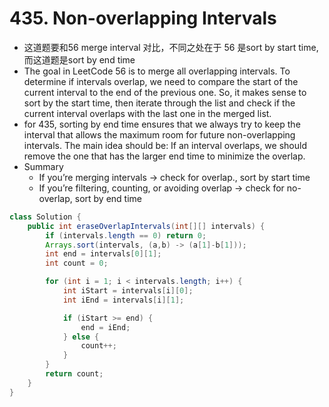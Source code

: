 # 435. Non-overlapping Intervals

- 这道题要和56 merge interval 对比，不同之处在于 56 是sort by start time, 而这道题是sort by end time
- The goal in LeetCode 56 is to merge all overlapping intervals. To determine if intervals overlap, we need to compare the start of the current interval to the end of the previous one. So, it makes sense to sort by the start time, then iterate through the list and check if the current interval overlaps with the last one in the merged list.
- for 435, sorting by end time ensures that we always try to keep the interval that allows the maximum room for future non-overlapping intervals. The main idea should be: If an interval overlaps, we should remove the one that has the larger end time to minimize the overlap.
- Summary
    - If you’re merging intervals → check for overlap., sort by start time
    - If you’re filtering, counting, or avoiding overlap → check for no-overlap, sort by end time


```java
class Solution {
    public int eraseOverlapIntervals(int[][] intervals) {
        if (intervals.length == 0) return 0;
        Arrays.sort(intervals, (a,b) -> (a[1]-b[1]));
        int end = intervals[0][1];
        int count = 0;

        for (int i = 1; i < intervals.length; i++) {
            int iStart = intervals[i][0];
            int iEnd = intervals[i][1];

            if (iStart >= end) {
                end = iEnd;
            } else {
                count++;
            }
        }
        return count;
    }
}
```